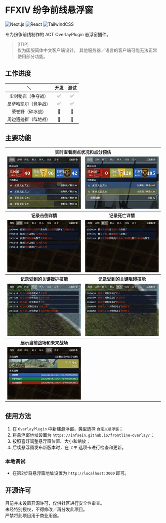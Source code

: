 # FFXIV 纷争前线悬浮窗

![Next.js](https://img.shields.io/badge/Next.js-15.4.1-000?logo=next.js)
![React](https://img.shields.io/badge/React-19.1.0-61dafb?logo=react&logoColor=white)
![TailwindCSS](https://img.shields.io/badge/Tailwind_CSS-3.4.3-06b6d4?logo=tailwindcss)

专为纷争前线制作的 ACT OverlayPlugin 悬浮窗插件。

> [!TIP]\
> 仅为国服简体中文客户端设计。
> 其他服务器／语言的客户端可能无法正常使用部分功能。

## 工作进度

|          ＼          |          开发         |          测试         |
| :------------------: | :-------------------: | :-------------------: |
|    尘封秘岩（争夺战）   |  :white_check_mark:   |  :white_check_mark:   |
|   昂萨哈凯尔（竞争战）   |  :white_check_mark:   | :white_check_mark: |
|     荣誉野（碎冰战）     | :black_square_button: | :black_square_button: |
|   周边遗迹群（阵地战）   | :black_square_button: | :black_square_button: |

## 主要功能

<table>
  <tr>
    <th colspan="2"><strong>实时查看刷点状况和点分预估</strong></th>
  </tr>
  <tr>
    <td><img alt="App Preview: Situation 1" src="./docs/image/app_preview/situation_1.jpg" /></td>
    <td><img alt="App Preview: Situation 2" src="./docs/image/app_preview/situation_2.jpg" /></td>
  </tr>
  <tr>
    <th><strong>记录击倒详情</strong></th>
    <th><strong>记录死亡详情</strong></th>
  </tr>
  <tr>
    <td><img alt="App Preview: Knockout" src="./docs/image/app_preview/knockout.jpg" /></td>
    <td><img alt="App Preview: Death" src="./docs/image/app_preview/death.jpg" /></td>
  </tr>
  <tr>
    <th><strong>记录受到的关键援护技能</strong></th>
    <th><strong>记录受到的关键阻碍技能</strong></th>
  </tr>
  <tr>
    <td><img alt="App Preview: Goodboy" src="./docs/image/app_preview/goodboy.jpg" /></td>
    <td><img alt="App Preview: Badboy" src="./docs/image/app_preview/badboy.jpg" /></td>
  </tr>
  <tr>
    <th><strong>展示当前战场和未来战场</strong></th>
    <th></th>
  </tr>
  <tr>
    <td><img alt="App Preview: Calendar" src="./docs/image/app_preview/calendar.jpg" /></td>
    <td></td>
  </tr>
</table>

## 使用方法

1. 在 `OverlayPlugin` 中新建悬浮窗，类型选择 `自定义悬浮窗`；
2. 将悬浮窗地址设置为 `https://infsein.github.io/frontline-overlay/`；
3. 按照喜好调整悬浮窗位置、大小和缩放；
4. 后续悬浮窗发布新版本时，在 `关于` 选项卡进行检查和更新。

### 本地调试

* 在第2步将悬浮窗地址设置为 `http://localhost:3000` 即可。

## 开源许可

目前并未设置开源许可，仅供社区进行安全性审查。<br>
未经特别授权，不得修改／再分发此项目。<br>
严禁将此项目用于商业用途。
